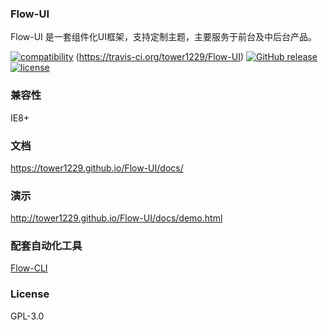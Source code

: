 ### Flow-UI
Flow-UI 是一套组件化UI框架，支持定制主题，主要服务于前台及中后台产品。

[![compatibility](https://img.shields.io/badge/compatibility-IE8%2B-orange.svg)]() (https://travis-ci.org/tower1229/Flow-UI) [![GitHub release](https://img.shields.io/github/release/tower1229/Flow-UI.svg)]() [![license](https://img.shields.io/github/license/tower1229/Flow-UI.svg)]()

### 兼容性

IE8+

### 文档

https://tower1229.github.io/Flow-UI/docs/

### 演示

http://tower1229.github.io/Flow-UI/docs/demo.html

### 配套自动化工具

[Flow-CLI](https://tower1229.github.com/Flow-CLI/docs/)

### License 

GPL-3.0